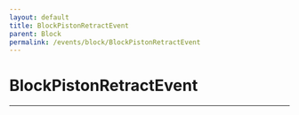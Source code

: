 ```yaml
---
layout: default
title: BlockPistonRetractEvent
parent: Block
permalink: /events/block/BlockPistonRetractEvent
---
```


# BlockPistonRetractEvent

---
